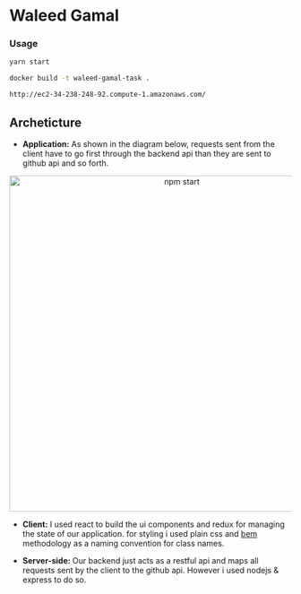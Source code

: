 # Waleed Gamal


### Usage

```sh
yarn start 

docker build -t waleed-gamal-task .

http://ec2-34-238-248-92.compute-1.amazonaws.com/
```






## Archeticture

- **Application:** As shown in the diagram below, requests sent from the client have to go first through the backend api than they are sent to github api and so forth.

<p align='center'>
<img src='https://preview.ibb.co/dfhXOA/task.png' width='600' alt='npm start'>
</p>


- **Client:** I used react to build the ui components and redux for managing the state of our application. for styling i used plain css and <a href="https://getbem.com/" target="_blank">bem</a> methodology as a naming convention for class names.

- **Server-side:** Our backend just acts as a restful api and maps all requests sent by the client to the github api. However i used nodejs & express to do so.



